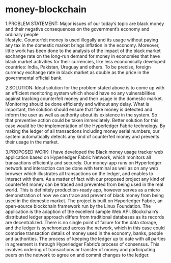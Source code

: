 # money-blockchain

1.PROBLEM STATEMENT:
    Major issues of our today’s topic are black money and their negative consequences on the government’s economy and ordinary people   
    lifestyle. Counterfeit money is used illegally and its usage without paying any tax in the domestic market brings inflation
    in the economy. Moreover, little work has been done to the analysis of the impact of the black market exchange rate on the long-run
    demand for money in economies that have black market activities for their currencies, like less economically developed 
    countries: India, Pakistan, Uruguay and others. To be precise, foreign currency exchange rate in black market as double as the price
    in the governmental official bank. 
   
2.SOLUTION:
    Ideal solution for the problem stated above is to come up with an efficient monitoring system which should have no any vulnerabilities
    against tracking counterfeit money and their usage in the domestic market. Monitoring should be done efficiently and without any delay.
    What is important, the solution should ensure that fake money is detected and inform the user as well as authority about its existence 
    in the system. So that preventive action could be taken immediately. Better solution for this case would be the implementation of the
    Hyperledger Fabric technology. By making the ledger of all transactions including money serial numbers, our system automatically
    detects any kind of counterfeit money and prevents their usage in the market. 

3.PROPOSED WORK:
    I have developed the Black money usage tracker web application based on Hyperledger Fabric Network, which monitors all transactions
    efficiently and securely. Our money-app runs on Hyperledger network and interaction can be done with terminal as well as on any web 
    browser which illustrates all transactions on the ledger, and enables to interact with them. As a matter of fact with our proposed
    project any kind of counterfeit money can be traced and prevented from being used in the real world. This is definitely
    production-ready app, however serves as a micro demonstration of how we can trace and prevent of black money from being used in the 
    domestic market. The project is built on Hyperledger Fabric, an open-source blockchain framework run by the Linux Foundation. 
    The application is the adaption of the excellent sample Web API. Blockchain’s distributed ledger approach differs from traditional 
    databases as its records are decentralized. There is no single point of failure for the data storage, and the ledger is synchronized
    across the network, which in this case could comprise transaction details of money used in the economy, banks, people and authorities.
    The process of keeping the ledger up to date with all parties in agreement is through Hyperledger Fabric’s process of consensus. 
    This involves ordering of transactions or transfer of money and participating peers on the network to agree on and commit changes 
    to the ledger.
